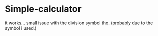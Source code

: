 Simple-calculator
=================

it works... small issue with the division symbol tho. (probably due to the symbol i used.)
